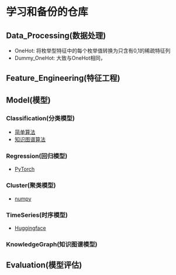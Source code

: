 # 学习和备份的仓库

## Data_Processing(数据处理)
- OneHot: 将枚举型特征中的每个枚举值转换为只含有0,1的稀疏特征列
- Dummy_OneHot: 大致与OneHot相同，

## Feature_Engineering(特征工程)

## Model(模型)

### Classification(分类模型)

- [简单算法](Classification/README.md)
- [知识图谱算法](algorithm/KnowledgeGraph/README.md)

### Regression(回归模型)

- [PyTorch](Regression/README.md)

### Cluster(聚类模型)

- [numpy](Cluster/learn_numpy.py)

### TimeSeries(时序模型)

- [Huggingface](TimeSeries/README.md)

### KnowledgeGraph(知识图谱模型)

## Evaluation(模型评估)

